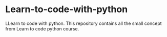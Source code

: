 # Learn-to-code-with-python
LLearn to code with python. This repository contains all the small concept from Learn to code python course.
